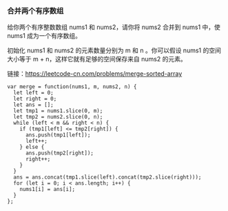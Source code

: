 <!--
 * @Author: 月魂
 * @Date: 2021-02-26 10:49:18
 * @LastEditTime: 2021-02-26 10:49:45
 * @LastEditors: 月魂
 * @Description: 
 * @FilePath: \leetcode-per-day\day51.md
-->
### 合并两个有序数组
给你两个有序整数数组 nums1 和 nums2，请你将 nums2 合并到 nums1 中，使 nums1 成为一个有序数组。

初始化 nums1 和 nums2 的元素数量分别为 m 和 n 。你可以假设 nums1 的空间大小等于 m + n，这样它就有足够的空间保存来自 nums2 的元素。

链接：https://leetcode-cn.com/problems/merge-sorted-array

```
var merge = function(nums1, m, nums2, n) {
  let left = 0;
  let right = 0;
  let ans = [];
  let tmp1 = nums1.slice(0, m);
  let tmp2 = nums2.slice(0, n);
  while (left < m && right < n) {
    if (tmp1[left] <= tmp2[right]) {
      ans.push(tmp1[left]);
      left++;
    } else {
      ans.push(tmp2[right]);
      right++;
    }
  }
  ans = ans.concat(tmp1.slice(left).concat(tmp2.slice(right)));
  for (let i = 0; i < ans.length; i++) {
    nums1[i] = ans[i];
  }
};
```